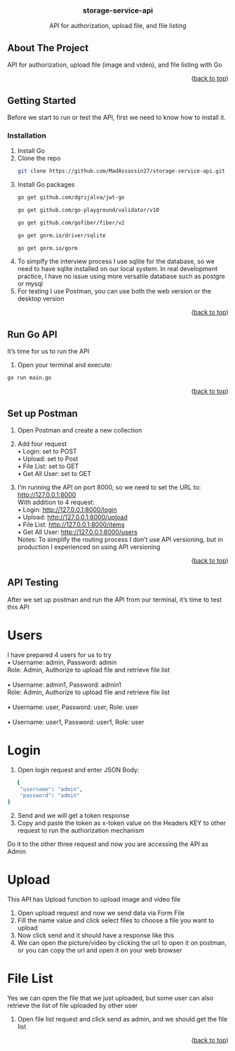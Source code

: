 <h3 align="center">storage-service-api</h3>

  <p align="center">
    API for authorization, upload file, and file listing
  </p>
</div>

<!-- ABOUT THE PROJECT -->
## About The Project

API for authorization, upload file (image and video), and file listing with Go

<p align="right">(<a href="#readme-top">back to top</a>)</p>

<!-- GETTING STARTED -->
## Getting Started

Before we start to run or test the API, first we need to know how to install it.

### Installation

1. Install Go
2. Clone the repo
   ```sh
   git clone https://github.com/MadAssassin27/storage-service-api.git
   ```
3. Install Go packages
   ```sh
   go get github.com/dgrijalva/jwt-go
   ```
   ```sh
   go get github.com/go-playground/validator/v10
   ```
   ```sh
   go get github.com/gofiber/fiber/v2
   ```
   ```sh
   go get gorm.io/driver/sqlite
   ```
   ```sh
   go get gorm.io/gorm
   ```
4. To simplfy the interview process I use sqlite for the database, so we need to have sqlite installed on our local system. In real development practice, I have no issue using more versatile database such as postgre or mysql
5. For testing I use Postman, you can use both the web version or the desktop version

<p align="right">(<a href="#readme-top">back to top</a>)</p>



<!-- Run Go API -->
## Run Go API

It’s time for us to run the API

1.	Open your terminal and execute:
```sh
go run main.go
```

<p align="right">(<a href="#readme-top">back to top</a>)</p>

<!-- Set up Postman -->
## Set up Postman

1.	Open Postman and create a new collection
2.	Add four request <br/>
    •	Login: set to POST <br/>
    •	Upload: set to Post <br/>
    •	File List: set to GET <br/>
    •	Get All User: set to GET <br/>

3.	I’m running the API on port 8000, so we need to set the URL to: <br/>
    http://127.0.0.1:8000 <br/>
    With addition to 4 request: <br/>
      •	Login: http://127.0.0.1:8000/login <br/>
      •	Upload: http://127.0.0.1:8000/upload <br/>
      •	File List: http://127.0.0.1:8000/items <br/>
      •	Get All User: http://127.0.0.1:8000/users <br/>
    Notes: To simplify the routing process I don’t use API versioning, but in production I experienced on using API versioning

<p align="right">(<a href="#readme-top">back to top</a>)</p>

<!-- API Testing -->
## API Testing
After we set up postman and run the API from our terminal, it’s time to test this API

# Users
I have prepared 4 users for us to try <br/>
  •	Username: admin, Password: admin <br/>
    Role: Admin, Authorize to upload file and retrieve file list <br/>
    <br/>
  •	Username: admin1, Password: admin1 <br/>
    Role: Admin, Authorize to upload file and retrieve file list <br/>
    <br/>
  •	Username: user, Password: user, Role: user <br/>
  <br/>
  •	Username: user1, Password: user1, Role: user <br/>
  
# Login
1.	Open login request and enter JSON Body:
```sh
   {
    "username": "admin",
    "password": "admin"
}
```

2.	Send and we will get a token response
3.	Copy and paste the token as x-token value on the Headers KEY to other request to run the authorization mechanism

Do it to the other three request and now you are accessing the API as Admin

# Upload
This API has Upload function to upload image and video file

1.	Open upload request and now we send data via Form File <br/>
2.	Fill the name value and click select files to choose a file you want to upload <br/>
3.	Now click send and it should have a response like this <br/>
4.	We can open the picture/video by clicking the url to open it on postman, or you can copy the url and open it on your web browser <br/>

# File List
Yes we can open the file that we just uploaded, but some user can also retrieve the list of file uploaded by other user
1.	Open file list request and click send as admin, and we should get the file list


<p align="right">(<a href="#readme-top">back to top</a>)</p>
